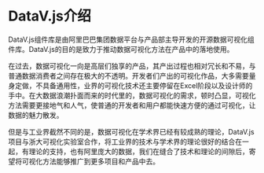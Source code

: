 DataV.js介绍
===
DataV.js组件库是由阿里巴巴集团数据平台与产品部主导开发的开源数据可视化组件库。DataV.js的目的是致力于推动数据可视化方法在产品中的落地使用。

在过去，数据可视化一向是高层们独享的产品，其产出过程也相对冗长和不易，与普通数据消费者之间存在极大的不透明。开发者们产出的可视化作品，大多需要量身定做，不具备通用性，业界的可视化技术还主要停留在Excel阶段以及设计师的手中。在大数据浪潮扑面而来的时代里的，数据可视化的需求，顿时凸显，可视化方法需要更接地气和人气，使普通的开发者和用户都能快速方便的通过可视化，让数据的魅力散发。

但是与工业界截然不同的是，数据可视化在学术界已经有较成熟的理论，DataV.js项目与浙大可视化实验室合作，将工业界的技术与学术界的理论很好的结合在一起，有理论的支持，也有阿里庞大的数据，我们在缝合了技术和理论的间隙后，寄望将可视化方法能够推广到更多项目和产品中去。